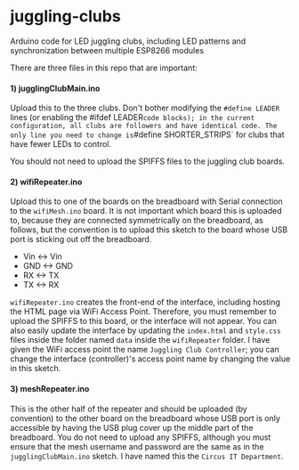 # juggling-clubs
Arduino code for LED juggling clubs, including LED patterns and synchronization between multiple ESP8266 modules


There are three files in this repo that are important: 

#### 1) jugglingClubMain.ino

Upload this to the three clubs. Don't bother modifying the `#define LEADER` lines (or enabling the #ifdef LEADER` code blocks); in the current configuration, all clubs are followers and have identical code. The only line you need to change is `#define SHORTER_STRIPS` for clubs that have fewer LEDs to control. 

You should not need to upload the SPIFFS files to the juggling club boards.

#### 2) wifiRepeater.ino

Upload this to one of the boards on the breadboard with Serial connection to the `wifiMesh.ino` board. It is not important which board this is uploaded to, because they are connected symmetrically on the breadboard, as follows, but the convention is to upload this sketch to the board whose USB port is sticking out off the breadboard. 

* Vin <-> Vin
* GND <-> GND
* RX  <-> TX
* TX <->  RX

`wifiRepeater.ino` creates the front-end of the interface, including hosting the HTML page via WiFi Access Point. Therefore, you must remember to upload the SPIFFS to this board, or the interface will not appear. You can also easily update the interface by updating the `index.html` and `style.css` files inside the folder named `data` inside the `wifiRepeater` folder. I have given the WiFi access point the name `Juggling Club Controller`; you can change the interface (controller)'s access point name by changing the value in this sketch.

#### 3) meshRepeater.ino

This is the other half of the repeater and should be uploaded (by convention) to the other board on the breadboard whose USB port is only accessible by having the USB plug cover up the middle part of the breadboard. You do not need to upload any SPIFFS, although you must ensure that the mesh username and password are the same as in the `jugglingClubMain.ino` sketch. I have named this the `Circus IT Department`.
